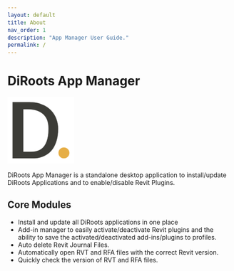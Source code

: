 ```yaml
---
layout: default
title: About
nav_order: 1
description: "App Manager User Guide."
permalink: /
---
```


# DiRoots App Manager

![DiRoots Logo](assets\images\DiRootsAppManager-Icon-Dark-150x150-1-150x150.png)

DiRoots App Manager is a standalone desktop application to install/update DiRoots Applications and to enable/disable Revit Plugins.

## Core Modules

- Install and update all DiRoots applications in one place
- Add-in manager to easily activate/deactivate Revit plugins and the ability to save the activated/deactivated add-ins/plugins to profiles.
- Auto delete Revit Journal Files.
- Automatically open RVT and RFA files with the correct Revit version.
- Quickly check the version of RVT and RFA files.